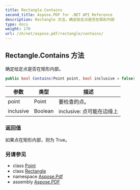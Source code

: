 ```yaml
---
title: Rectangle.Contains
second_title: Aspose.PDF for .NET API Reference
description: Rectangle 方法。确定给定点是否在矩形内部
type: docs
weight: 170
url: /zh/net/aspose.pdf/rectangle/contains/
---
```

## Rectangle.Contains 方法

确定给定点是否在矩形内部。

```csharp
public bool Contains(Point point, bool inclusive = false)
```

| 参数 | 类型 | 描述 |
| --- | --- | --- |
| point | Point | 要检查的点。 |
| inclusive | Boolean | inclusive: 点可能在边缘上 |

### 返回值

如果点在矩形内部，则为 True。

### 另请参见

* class [Point](../../point/)
* class [Rectangle](../)
* namespace [Aspose.Pdf](../../../aspose.pdf/)
* assembly [Aspose.PDF](../../../)
